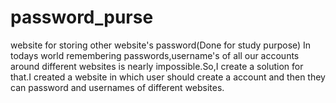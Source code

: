 # password_purse
website for storing other website's password(Done for study purpose)
                                In todays world remembering passwords,username's of all our accounts around different websites is nearly impossible.So,I create a solution for that.I created a website in which user should create a account and then they can password and usernames of different websites.                     
